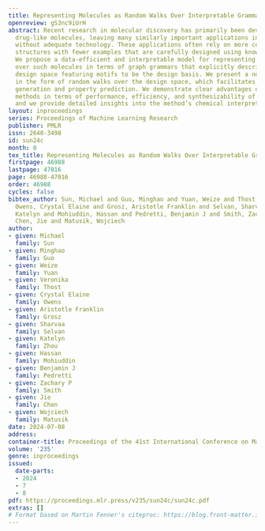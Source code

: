 ```yaml
---
title: Representing Molecules as Random Walks Over Interpretable Grammars
openreview: gS3nc9iUrH
abstract: Recent research in molecular discovery has primarily been devoted to small,
  drug-like molecules, leaving many similarly important applications in material design
  without adequate technology. These applications often rely on more complex molecular
  structures with fewer examples that are carefully designed using known substructures.
  We propose a data-efficient and interpretable model for representing and reasoning
  over such molecules in terms of graph grammars that explicitly describe the hierarchical
  design space featuring motifs to be the design basis. We present a novel representation
  in the form of random walks over the design space, which facilitates both molecule
  generation and property prediction. We demonstrate clear advantages over existing
  methods in terms of performance, efficiency, and synthesizability of predicted molecules,
  and we provide detailed insights into the method’s chemical interpretability.
layout: inproceedings
series: Proceedings of Machine Learning Research
publisher: PMLR
issn: 2640-3498
id: sun24c
month: 0
tex_title: Representing Molecules as Random Walks Over Interpretable Grammars
firstpage: 46988
lastpage: 47016
page: 46988-47016
order: 46988
cycles: false
bibtex_author: Sun, Michael and Guo, Minghao and Yuan, Weize and Thost, Veronika and
  Owens, Crystal Elaine and Grosz, Aristotle Franklin and Selvan, Sharvaa and Zhou,
  Katelyn and Mohiuddin, Hassan and Pedretti, Benjamin J and Smith, Zachary P and
  Chen, Jie and Matusik, Wojciech
author:
- given: Michael
  family: Sun
- given: Minghao
  family: Guo
- given: Weize
  family: Yuan
- given: Veronika
  family: Thost
- given: Crystal Elaine
  family: Owens
- given: Aristotle Franklin
  family: Grosz
- given: Sharvaa
  family: Selvan
- given: Katelyn
  family: Zhou
- given: Hassan
  family: Mohiuddin
- given: Benjamin J
  family: Pedretti
- given: Zachary P
  family: Smith
- given: Jie
  family: Chen
- given: Wojciech
  family: Matusik
date: 2024-07-08
address:
container-title: Proceedings of the 41st International Conference on Machine Learning
volume: '235'
genre: inproceedings
issued:
  date-parts:
  - 2024
  - 7
  - 8
pdf: https://proceedings.mlr.press/v235/sun24c/sun24c.pdf
extras: []
# Format based on Martin Fenner's citeproc: https://blog.front-matter.io/posts/citeproc-yaml-for-bibliographies/
---
```

